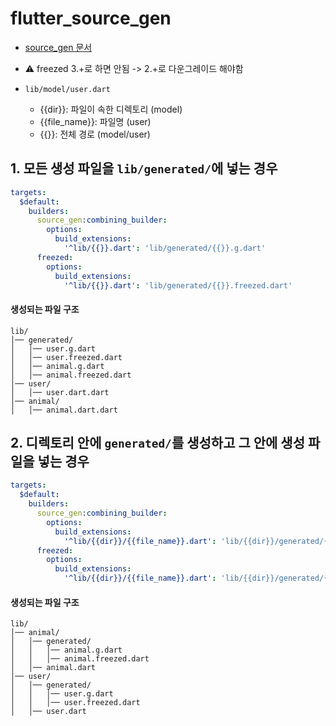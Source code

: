 # flutter_source_gen

- [source_gen 문서](https://pub.dev/packages/source_gen#generating-files-in-different-directories)

- ⚠️ freezed 3.+로 하면 안됨 -> 2.+로 다운그레이드 해야함

- `lib/model/user.dart`
  - {{dir}}: 파일이 속한 디렉토리 (model)
  - {{file_name}}: 파일명 (user)
  - {{}}: 전체 경로 (model/user)

## 1. 모든 생성 파일을 `lib/generated/`에 넣는 경우
```yaml
targets:
  $default:
    builders:
      source_gen:combining_builder:
        options:
          build_extensions:
            '^lib/{{}}.dart': 'lib/generated/{{}}.g.dart'
      freezed:
        options:
          build_extensions:
            '^lib/{{}}.dart': 'lib/generated/{{}}.freezed.dart'
```

#### 생성되는 파일 구조
```text/plain
lib/
│── generated/
│   │── user.g.dart
│   │── user.freezed.dart
│   │── animal.g.dart
│   │── animal.freezed.dart
│── user/
│   │── user.dart.dart
│── animal/
│   │── animal.dart.dart
```

## 2. 디렉토리 안에 `generated/`를 생성하고 그 안에 생성 파일을 넣는 경우
```yaml
targets:
  $default:
    builders:
      source_gen:combining_builder:
        options:
          build_extensions:
            '^lib/{{dir}}/{{file_name}}.dart': 'lib/{{dir}}/generated/{{file_name}}.g.dart'
      freezed:
        options:
          build_extensions:
            '^lib/{{dir}}/{{file_name}}.dart': 'lib/{{dir}}/generated/{{file_name}}.freezed.dart'
```

#### 생성되는 파일 구조
```text/plain
lib/
│── animal/
│   │── generated/
│   │   │── animal.g.dart
│   │   │── animal.freezed.dart
│   │── animal.dart
│── user/
│   │── generated/
│   │   │── user.g.dart
│   │   │── user.freezed.dart
│   │── user.dart
```
